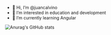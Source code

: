 - 👋 Hi, I’m @juancalvino
- 👀 I’m interested in education and development
- 🌱 I’m currently learning Angular

![Anurag's GitHub stats](https://github-readme-stats.vercel.app/api?username=juancalvino&show_icons=true&theme=onedark)
